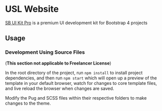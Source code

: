 # USL Website

[SB UI Kit Pro](https://shop.startbootstrap.com/products/sb-ui-kit-pro/) is a  premium UI development kit for Bootstrap 4 projects

## Usage


### Development Using Source Files

(__This section not applicable to Freelancer License__)

In the root directory of the project, run `npm install` to install project dependencies, and then run `npm start` which will open up a preview of the template in your default browser, watch for changes to core template files, and live reload the browser when changes are saved.

Modify the Pug and SCSS files within their respective folders to make changes to the theme.

#
